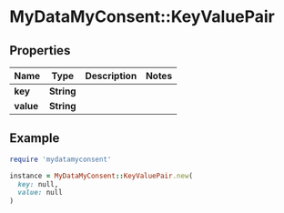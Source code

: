 # MyDataMyConsent::KeyValuePair

## Properties

| Name | Type | Description | Notes |
| ---- | ---- | ----------- | ----- |
| **key** | **String** |  |  |
| **value** | **String** |  |  |

## Example

```ruby
require 'mydatamyconsent'

instance = MyDataMyConsent::KeyValuePair.new(
  key: null,
  value: null
)
```

